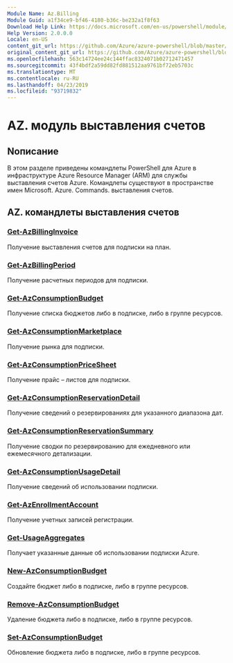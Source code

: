 ```yaml
---
Module Name: Az.Billing
Module Guid: a1f34ce9-bf46-4180-b36c-be232a1f8f63
Download Help Link: https://docs.microsoft.com/en-us/powershell/module/az.billing
Help Version: 2.0.0.0
Locale: en-US
content_git_url: https://github.com/Azure/azure-powershell/blob/master/src/Billing/Billing/help/Az.Billing.md
original_content_git_url: https://github.com/Azure/azure-powershell/blob/master/src/Billing/Billing/help/Az.Billing.md
ms.openlocfilehash: 563c14724ee24c144ffac8324071b02712471457
ms.sourcegitcommit: 43f4bdf2a59dd82fd881512aa9761bf72eb5703c
ms.translationtype: MT
ms.contentlocale: ru-RU
ms.lasthandoff: 04/23/2019
ms.locfileid: "93719832"
---
```

# AZ. модуль выставления счетов
## Nописание
В этом разделе приведены командлеты PowerShell для Azure в инфраструктуре Azure Resource Manager (ARM) для службы выставления счетов Azure. Командлеты существуют в пространстве имен Microsoft. Azure. Commands. выставления счетов.

## AZ. командлеты выставления счетов
### [Get-AzBillingInvoice](Get-AzBillingInvoice.md)
Получение выставления счетов для подписки на план.

### [Get-AzBillingPeriod](Get-AzBillingPeriod.md)
Получение расчетных периодов для подписки.

### [Get-AzConsumptionBudget](Get-AzConsumptionBudget.md)
Получение списка бюджетов либо в подписке, либо в группе ресурсов.

### [Get-AzConsumptionMarketplace](Get-AzConsumptionMarketplace.md)
Получение рынка для подписки.

### [Get-AzConsumptionPriceSheet](Get-AzConsumptionPriceSheet.md)
Получение прайс – листов для подписки.

### [Get-AzConsumptionReservationDetail](Get-AzConsumptionReservationDetail.md)
Получение сведений о резервированиях для указанного диапазона дат.

### [Get-AzConsumptionReservationSummary](Get-AzConsumptionReservationSummary.md)
Получение сводки по резервированию для ежедневного или ежемесячного детализации.

### [Get-AzConsumptionUsageDetail](Get-AzConsumptionUsageDetail.md)
Получение сведений об использовании подписки.

### [Get-AzEnrollmentAccount](Get-AzEnrollmentAccount.md)
Получение учетных записей регистрации.

### [Get-UsageAggregates](Get-UsageAggregates.md)
Получает указанные данные об использовании подписки Azure.

### [New-AzConsumptionBudget](New-AzConsumptionBudget.md)
Создайте бюджет либо в подписке, либо в группе ресурсов.

### [Remove-AzConsumptionBudget](Remove-AzConsumptionBudget.md)
Удаление бюджета либо в подписке, либо в группе ресурсов.

### [Set-AzConsumptionBudget](Set-AzConsumptionBudget.md)
Обновление бюджета либо в подписке, либо в группе ресурсов.

